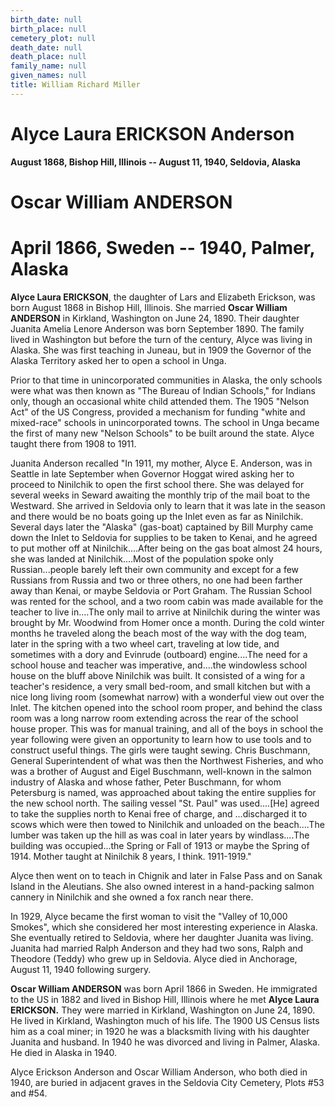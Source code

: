 ```yaml
---
birth_date: null
birth_place: null
cemetery_plot: null
death_date: null
death_place: null
family_name: null
given_names: null
title: William Richard Miller
---
```


# Alyce Laura ERICKSON Anderson

**August 1868, Bishop Hill, Illinois -- August 11, 1940, Seldovia,
Alaska**

# Oscar William ANDERSON

# April 1866, Sweden -- 1940, Palmer, Alaska

**Alyce Laura ERICKSON**, the daughter of Lars and
Elizabeth Erickson, was born August 1868 in Bishop Hill, Illinois. She
married **Oscar William ANDERSON** in Kirkland, Washington
on June 24, 1890. Their daughter Juanita Amelia Lenore Anderson was born
September 1890. The family lived in Washington but before the turn of
the century, Alyce was living in Alaska. She was first teaching in
Juneau, but in 1909 the Governor of the Alaska Territory asked her to
open a school in Unga.

Prior to that time in unincorporated communities in Alaska, the only
schools were what was then known as "The Bureau of Indian Schools," for
Indians only, though an occasional white child attended them. The 1905
"Nelson Act" of the US Congress, provided a mechanism for funding "white
and mixed-race" schools in unincorporated towns. The school in Unga
became the first of many new "Nelson Schools" to be built around the
state. Alyce taught there from 1908 to 1911.

Juanita Anderson recalled "In 1911, my mother, Alyce E. Anderson, was in
Seattle in late September when Governor Hoggat wired asking her to
proceed to Ninilchik to open the first school there. She was delayed for
several weeks in Seward awaiting the monthly trip of the mail boat to
the Westward. She arrived in Seldovia only to learn that it was late in
the season and there would be no boats going up the Inlet even as far as
Ninilchik. Several days later the "Alaska" (gas-boat) captained by Bill
Murphy came down the Inlet to Seldovia for supplies to be taken to
Kenai, and he agreed to put mother off at Ninilchik\....After being on
the gas boat almost 24 hours, she was landed at Ninilchik\....Most of
the population spoke only Russian\...people barely left their own
community and except for a few Russians from Russia and two or three
others, no one had been farther away than Kenai, or maybe Seldovia or
Port Graham. The Russian School was rented for the school, and a two
room cabin was made available for the teacher to live in\....The only
mail to arrive at Ninilchik during the winter was brought by Mr.
Woodwind from Homer once a month. During the cold winter months he
traveled along the beach most of the way with the dog team, later in the
spring with a two wheel cart, traveling at low tide, and sometimes with
a dory and Evinrude (outboard) engine\....The need for a school house
and teacher was imperative, and\....the windowless school house on the
bluff above Ninilchik was built. It consisted of a wing for a teacher's
residence, a very small bed-room, and small kitchen but with a nice long
living room (somewhat narrow) with a wonderful view out over the Inlet.
The kitchen opened into the school room proper, and behind the class
room was a long narrow room extending across the rear of the school
house proper. This was for manual training, and all of the boys in
school the year following were given an opportunity to learn how to use
tools and to construct useful things. The girls were taught sewing.
Chris Buschmann, General Superintendent of what was then the Northwest
Fisheries, and who was a brother of August and Eigel Buschmann,
well-known in the salmon industry of Alaska and whose father, Peter
Buschmann, for whom Petersburg is named, was approached about taking the
entire supplies for the new school north. The sailing vessel "St. Paul"
was used\....\[He\] agreed to take the supplies north to Kenai free of
charge, and \...discharged it to scows which were then towed to
Ninilchik and unloaded on the beach\....The lumber was taken up the hill
as was coal in later years by windlass\....The building was
occupied\...the Spring or Fall of 1913 or maybe the Spring of 1914.
Mother taught at Ninilchik 8 years, I think. 1911-1919."

Alyce then went on to teach in Chignik and later in False Pass and on
Sanak Island in the Aleutians. She also owned interest in a hand-packing
salmon cannery in Ninilchik and she owned a fox ranch near there.

In 1929, Alyce became the first woman to visit the "Valley of 10,000
Smokes", which she considered her most interesting experience in Alaska.
She eventually retired to Seldovia, where her daughter Juanita was
living. Juanita had married Ralph Anderson and they had two sons, Ralph
and Theodore (Teddy) who grew up in Seldovia. Alyce died in Anchorage,
August 11, 1940 following surgery.

**Oscar William ANDERSON** was born April 1866 in Sweden.
He immigrated to the US in 1882 and lived in Bishop Hill, Illinois where
he met **Alyce Laura ERICKSON.** They were married in
Kirkland, Washington on June 24, 1890. He lived in Kirkland, Washington
much of his life. The 1900 US Census lists him as a coal miner; in 1920
he was a blacksmith living with his daughter Juanita and husband. In
1940 he was divorced and living in Palmer, Alaska. He died in Alaska in
1940.

Alyce Erickson Anderson and Oscar William Anderson, who both died in
1940, are buried in adjacent graves in the Seldovia City Cemetery, Plots
\#53 and \#54.
